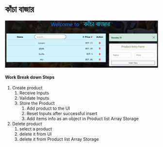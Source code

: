 # কাঁচা বাজার

![HTML View](./gameScreenshot.jpg)
#### Work Break down Steps
1.  Create product
    1.  Receive Inputs
    2.  Validate Inputs
    3.  Store the Product
        1.  Add product to the UI
        2.  Reset Inputs after successful insert
        3.  Add items info as an object in Product list Array Storage
2.  Delete product
    1.  select a product
    2.  delete it from UI
    3.  delete it from Product list Array Storage